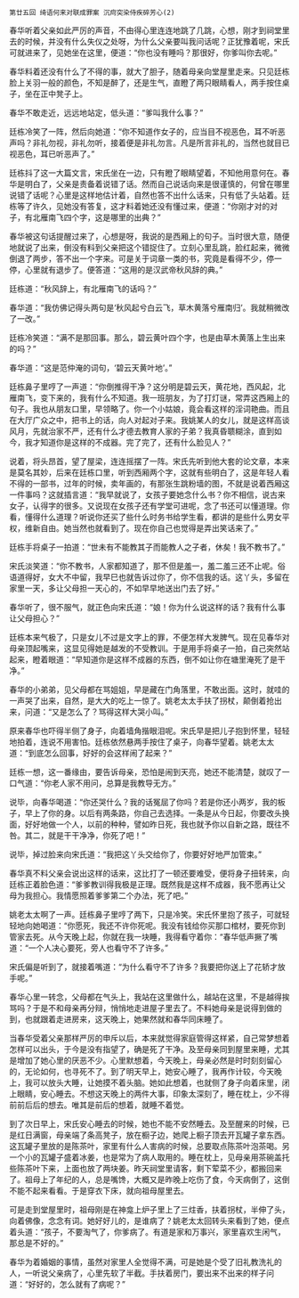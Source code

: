     第廿五回 绮语何来对联成罪案 沉疴突染侍疾碎芳心(2) 

   春华听着父亲如此严厉的声音，不由得心里连连地跳了几跳，心想，刚才到祠堂里去的时候，并没有什么失仪之处呀，为什么父亲要叫我问话呢？正犹豫着呢，宋氏可就进来了，见她坐在这里，便道：“你也没有睡吗？那很好，你爹叫你去呢。”

   春华料着还没有什么了不得的事，就大了胆子，随着母亲向堂屋里走来。只见廷栋脸上关羽一般的颜色，不知是醉了，还是生气，直瞪了两只眼睛看人，两手按住桌子，坐在正中凳子上。

   春华不敢走近，远远地站定，低头道：“爹叫我什么事？”

   廷栋冷笑了一阵，然后向她道：“你不知道作女子的，应当目不视恶色，耳不听恶声吗？非礼勿视，非礼勿听，接着便是非礼勿言。凡是所言非礼的，当然也就目已视恶色，耳已听恶声了。”

   廷栋抖了这一大篇文言，宋氏坐在一边，只有瞪了眼睛望着，不知他用意何在。春华是明白了，父亲是责备着说错了话。然而自己说话向来是很谨慎的，何曾在哪里说错了话呢？心里是这样地估计着，自然也答不出什么话来，只有低了头站着。廷栋等了许久，见她没有答复，这才料着她还没有懂过来，便道：“你刚才对的对子，有北雁南飞四个字，这是哪里的出典？”

   春华被这句话提醒过来了，心想是呀，我说的是西厢上的句子。当时很大意，随便地就说了出来，倒没有料到父亲把这个错捉住了。立刻心里乱跳，脸红起来，微微倒退了两步，答不出一个字来。可是关于词章一类的书，究竟是看得不少，停一停，心里就有退步了。便答道：“这用的是汉武帝秋风辞的典。”

   廷栋道：“秋风辞上，有北雁南飞的话吗？”

   春华道：“我仿佛记得头两句是‘秋风起兮白云飞，草木黄落兮雁南归’。我就稍微改了一改。”

   廷栋冷笑道：“满不是那回事。那么，碧云黄叶四个字，也是由草木黄落上生出来的吗？”

   春华道：“这是范仲淹的词句，‘碧云天黄叶地’。”

   廷栋鼻子里哼了一声道：“你倒推得干净？这分明是碧云天，黄花地，西风起，北雁南飞，变下来的，我有什么不知道。我一班朋友，为了打灯谜，常弄这西厢上的句子。我也从朋友口里，早领略了。你一个小姑娘，竟会看这样的淫词艳曲。而且在大厅广众之中，把书上的话，向人对起对子来。我姚某人的女儿，就是这样高谈风月，先就治家不严，还有什么才德去教育人家的子弟？我真昏聩糊涂，直到如今，我才知道你是这样的不成器。完了完了，还有什么脸见人？”

   说着，将头昂首，望了屋梁，连连摇摆了一阵。宋氏先听到他大套的论文章，本来是莫名其妙，后来在廷栋口里，听到西厢两个字，这就有些明白了，这是年轻人看不得的一部书，过年的时候，卖年画的，有那张生跳粉墙的图，不就是说着西厢这一件事吗？这就插言道：“我早就说了，女孩子要她念什么书？你不相信，说古来女子，认得字的很多。又说现在女孩子还有学堂可进呢，念了书还可以懂道理。你看，懂得什么道理？听说你还买了些什么时务书给学生看，都讲的是些什么男女平权，维新自由。她当然也就看到了。现在你自己也觉得是弄出笑话来了。”

   廷栋手将桌子一拍道：“世未有不能教其子而能教人之子者，休矣！我不教书了。”

   宋氏淡笑道：“你不教书，人家都知道了，那不但是羞一，羞二羞三还不止呢。俗语道得好，女大不中留，我早巳也就告诉过你了，你不信我的话。这丫头，多留在家里一天，多让父母担一天心的，不如早早地送出门去了好。”

   春华听了，很不服气，就正色向宋氏道：“娘！你为什么说这样的话？我有什么事让父母担心？”

   廷栋本来气极了，只是女儿不过是文字上的罪，不便怎样大发脾气。现在见春华对母亲顶起嘴来，这显见得她是越发的不受教训。于是用手将桌子一拍，自己突然站起来，瞪着眼道：“早知道你是这样不成器的东西，倒不如让你在塘里淹死了是干净。”

   春华的小弟弟，见父母都在骂姐姐，早是藏在门角落里，不敢出面。这时，就哇的一声哭了出来，自然，是大大的吃上一惊了。姚老太太手扶了拐杖，颠倒着抢出来，问道：“又是怎么了？骂得这样大哭小叫。”

   原来春华也吓得半侧了身子，向着墙角揩眼泪呢。宋氏早是把儿子抱到怀里，轻轻地拍着，连说不用害怕。廷栋依然悬两手按住了桌子，向春华望着。姚老太太道：“到底怎么回事，好好的会这样闹了起来？”

   廷栋一想，这一番缘由，要告诉母亲，恐怕是闹到天亮，她还不能清楚，就叹了一口气道：“你老人家不用问，总算是我教导无方。”

   说毕，向春华喝道：“你还哭什么？我的话冤屈了你吗？若是你还小两岁，我的板子，早上了你的身。以后有两条路，你自己去选择。一条是从今日起，你要改头换面，好好地做一个人，以前的种种，譬如昨日死，我也就予你以自新之路，既往不咎。其二，就是干干净净，你死了吧！”

   说毕，掉过脸来向宋氏道：“我把这丫头交给你了，你要好好地严加管束。”

   春华真不料父亲会说出这样的话来，这比打了一顿还要难受，便将身子扭转来，向廷栋正着脸色道：“爹爹教训得我极是正理。既然我是这样不成器，我不愿再让父母为我担心。我情愿照着爹爹第二个办法，死了吧。”

   姚老太太啊了一声。廷栋鼻子里哼了两下，只是冷笑。宋氏怀里抱了孩子，可就轻轻地向她喝道：“你愿死，我还不许你死呢。我没有钱给你买那口棺材，要死你到管家去死。从今天晚上起，你就在我一块睡，我得看守着你：“春华低声撅了嘴道：“一个人决心要死，旁人也看守不了许多。”

   宋氏偏是听到了，就接着嘴道：“为什么看守不了许多？我要把你送上了花轿才放手呢。”

   春华心里一转念，父母都在气头上，我站在这里做什么，越站在这里，不是越得挨骂吗？于是不和母亲再分辩，悄悄地走进屋子里去了。不料她母亲是说得到做的到，也就跟着走进房来，这天晚上，她果然就和春华同床睡了。

   当春华受着父亲那样严厉的申斥以后，本来就觉得家庭管得这样紧，自己常梦想着怎样可以出头，于今是没有指望了，确是死了干净。及至母亲同到屋里来睡，尤其是增加了她心里的厌恶不少。心里默想着，今天晚上，母亲必然是时时刻刻留心的，无论如何，也寻死不了。到了明天早上，她安心睡了，我再作计较，今天晚上，我可以放头大睡，让她摸不着头脑。她如此想着，也就侧了身子向着床里，闭上眼睛，安心睡去。不想这天晚上的两件大事，印象太深刻了，睡在枕上，少不得前前后后的想去。唯其是前后的想着，就睡不着觉。

   到了次日早上，宋氏安心睡去的时候，她也不能不安然睡去。及至醒来的时候，已是红日满窗，母亲端了条高凳子，放在橱子边，她爬上橱子顶去开瓦罐子拿东西。这瓦罐子里放的是陈茶叶，家里有什么人害病的时候，总要取点陈茶叶泡茶喝。另一个小的瓦罐子盛着冰姜，也是常为了病人取用的。睡在枕上，见母亲用茶碗盖托些陈茶叶下来，上面也放了两块姜。昨天祠堂里请客，剩下荤菜不少，都搬回来了。祖母上了年纪的人，总是嘴馋，大概又是昨晚上吃伤了食，今天病倒了，这倒不能不起来看看。于是穿衣下床，就向祖母屋里去。

   可是走到堂屋里时，祖母刚是在神龛上炉子里上了三炷香，扶着拐杖，半伸了头，向着佛像，念念有词。她好好儿的，是谁病了？姚老太太回转头来看到了她，便点着头道：“孩子，不要淘气了，你爹病了。有道是家和万事兴，家里喜欢生闲气，那总是不好的。”

   春华为着婚姻的事情，虽然对家里人全觉得不满，可是她是个受了旧礼教洗礼的人，一听说父亲病了，心里先软了半截。手扶着房门，要出来不出来的样子问道：“好好的，怎么就有了病呢？”

